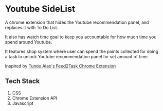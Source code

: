 # Youtube SideList

A chrome extension that hides the Youtube recommendation panel, and replaces it with To Do List.

It also has watch time goal to keep you accountable for how much time you spend around Youtube.

It features shop system where user can spend the points collected for doing a task to unlock Youtube recommendation panel for set amount of time.

Inspired by [Tunde Alao's Feed2Task Chrome Extension](https://chromewebstore.google.com/detail/feed2task/nbjpbhgdgoncijcdochkljojcpfhmlpb)

## Tech Stack

1. CSS
2. Chrome Extension API
3. Javascript
